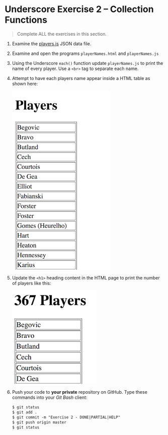 # Underscore Exercise 2 – Collection Functions
		
> Complete ALL the exercises in this section. 

1.	Examine the [players.js](http://localhost/UnderScore/players.js) JSON data file.  

1.	Examine and open the programs ``playerNames.html`` and ``playerNames.js`` 

1.	Using the Underscore ``each()`` function update ``playerNames.js`` to print the name of every player.  Use a ``<br>`` tag to separate each name.

1.	Attempt to have each players name appear inside a HTML table as shown here:

	![alt text](../images/playerNames1.png "Player Names")

1.	Update the ``<h1>`` heading content in the HTML page to print the number of players like this:

	![alt text](../images/playerNames2.png "")

1.	Push your code to **your private** repository on GitHub.  Type these commands into your *Git Bash* client:

	```
	$ git status
	$ git add .
	$ git commit -m "Exercise 2 - DONE|PARTIAL|HELP"
	$ git push origin master
	$ git status

	```